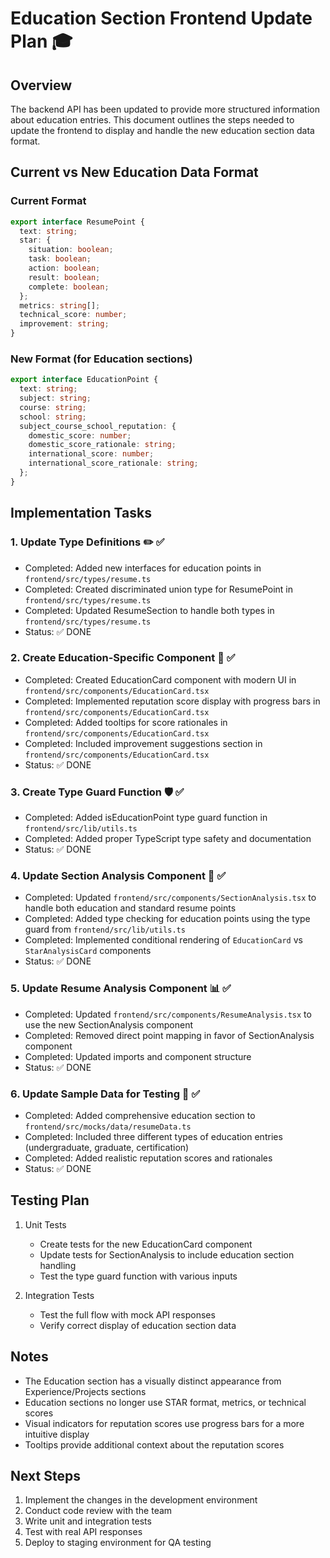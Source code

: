 # Education Section Frontend Update Plan 🎓

## Overview

The backend API has been updated to provide more structured information about education entries. This document outlines the steps needed to update the frontend to display and handle the new education section data format.

## Current vs New Education Data Format

### Current Format
```typescript
export interface ResumePoint {
  text: string;
  star: {
    situation: boolean;
    task: boolean;
    action: boolean;
    result: boolean;
    complete: boolean;
  };
  metrics: string[];
  technical_score: number;
  improvement: string;
}
```

### New Format (for Education sections)
```typescript
export interface EducationPoint {
  text: string;
  subject: string;
  course: string;
  school: string;
  subject_course_school_reputation: {
    domestic_score: number;
    domestic_score_rationale: string;
    international_score: number;
    international_score_rationale: string;
  };
}
```

## Implementation Tasks

### 1. Update Type Definitions ✏️ ✅
- Completed: Added new interfaces for education points in `frontend/src/types/resume.ts`
- Completed: Created discriminated union type for ResumePoint in `frontend/src/types/resume.ts`
- Completed: Updated ResumeSection to handle both types in `frontend/src/types/resume.ts`
- Status: ✅ DONE

### 2. Create Education-Specific Component 🧩 ✅
- Completed: Created EducationCard component with modern UI in `frontend/src/components/EducationCard.tsx`
- Completed: Implemented reputation score display with progress bars in `frontend/src/components/EducationCard.tsx`
- Completed: Added tooltips for score rationales in `frontend/src/components/EducationCard.tsx`
- Completed: Included improvement suggestions section in `frontend/src/components/EducationCard.tsx`
- Status: ✅ DONE

### 3. Create Type Guard Function 🛡️ ✅
- Completed: Added isEducationPoint type guard function in `frontend/src/lib/utils.ts`
- Completed: Added proper TypeScript type safety and documentation
- Status: ✅ DONE

### 4. Update Section Analysis Component 🔄 ✅
- Completed: Updated `frontend/src/components/SectionAnalysis.tsx` to handle both education and standard resume points
- Completed: Added type checking for education points using the type guard from `frontend/src/lib/utils.ts`
- Completed: Implemented conditional rendering of `EducationCard` vs `StarAnalysisCard` components
- Status: ✅ DONE

### 5. Update Resume Analysis Component 📊 ✅
- Completed: Updated `frontend/src/components/ResumeAnalysis.tsx` to use the new SectionAnalysis component
- Completed: Removed direct point mapping in favor of SectionAnalysis component
- Completed: Updated imports and component structure
- Status: ✅ DONE

### 6. Update Sample Data for Testing 🧪 ✅
- Completed: Added comprehensive education section to `frontend/src/mocks/data/resumeData.ts`
- Completed: Included three different types of education entries (undergraduate, graduate, certification)
- Completed: Added realistic reputation scores and rationales
- Status: ✅ DONE

## Testing Plan

1. Unit Tests
   - Create tests for the new EducationCard component
   - Update tests for SectionAnalysis to include education section handling
   - Test the type guard function with various inputs

2. Integration Tests
   - Test the full flow with mock API responses
   - Verify correct display of education section data

## Notes

- The Education section has a visually distinct appearance from Experience/Projects sections
- Education sections no longer use STAR format, metrics, or technical scores
- Visual indicators for reputation scores use progress bars for a more intuitive display
- Tooltips provide additional context about the reputation scores

## Next Steps

1. Implement the changes in the development environment
2. Conduct code review with the team
3. Write unit and integration tests
4. Test with real API responses
5. Deploy to staging environment for QA testing 